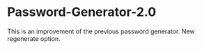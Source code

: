 # Password-Generator-2.0
This is an improvement of the previous password generator. New regenerate option.
